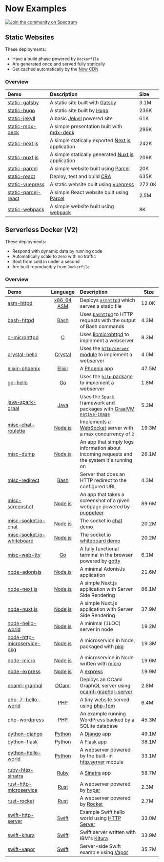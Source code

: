 # Now Examples

[![Join the community on Spectrum](https://withspectrum.github.io/badge/badge.svg)](https://spectrum.chat/zeit)

## Static Websites

These deployments:

- Have a build phase powered by `Dockerfile`
- Are generated once and served fully statically
- Get cached automatically by the [Now CDN](https://zeit.co/cdn)

### Overview

| Demo  | Description | Size |
|:------|:------------|:---- |
| [static-gatsby](https://static-gatsby.now.sh) | A  static site built with [Gatsby](https://www.gatsbyjs.org/) | 3.1M |
| [static-hugo](https://static-hugo.now.sh) | A static site built by [Hugo](https://gohugo.io/) | 236K |
| [static-jekyll](https://static-jekyll.now.sh) | A basic [Jekyll](https://jekyllrb.com/) powered site | 61K |
| [static-mdx-deck](https://static-mdx-deck.now.sh/) | A simple presentation built with [mdx-deck](https://github.com/jxnblk/mdx-deck) | 299K |
| [static-next.js](https://static-nextjs.now.sh) | A simple statically exported [Next.js](https://nextjs.org/) application | 242K |
| [static-nuxt.js](https://static-nuxtjs.now.sh) | A simple statically generated [Nuxt.js](https://nextjs.org/) application | 209K |
| [static-parcel](https://static-parcel.now.sh) | A simple website built using [Parcel](https://parceljs.org) | 20K |
| [static-react](https://cra.now.sh) | Deploy, test and build [CRA](https://github.com/facebook/create-react-app) | 635K |
| [static-vuepress](https://static-vuepress.now.sh) | A static website built using [vuepress](https://vuepress.vuejs.org/) | 272.0K |
| [static-parcel-react](https://static-parcel-react.now.sh) | A simple React website built using [Parcel](https://parceljs.org) | 2.5M |
| [static-webpack](https://static-webpack.now.sh) | A simple website built using [webpack](https://webpack.js.org) | 8K |

## Serverless Docker (V2)

These deployments:

- Respond with dynamic data by running code
- Automatically scale to zero with no traffic
- Boot from cold in under a second
- Are built reproducibly from `Dockerfile`

### Overview

| Demo | Language | Description | Size |
|:------|:----------:|:-------------|------|
| [asm-httpd](https://asm-httpd-v2.now.sh) | [x86_64 ASM](https://en.wikipedia.org/wiki/X86_assembly_language) | Deploys [`asmhttpd`](https://github.com/jcalvinowens/asmhttpd) which serves a static file | 12.0K |
| [bash-httpd](https://bash-httpd-v2.now.sh) | [Bash](https://en.wikipedia.org/wiki/Bash_(Unix_shell))  | Uses [`bashttpd`](https://github.com/tootallnate/bashttpd) to HTTP requests with the output of Bash commands | 4.3M |
| [c-microhttpd](https://c-microhttpd-v2.now.sh) | [C](https://en.wikipedia.org/wiki/C_(programming_language)) | Uses [libmicrohttpd](https://www.gnu.org/software/libmicrohttpd/) to implement a webserver | 8.3M |
| [crystal-hello](https://crystal-hello-v2.now.sh) | [Crystal](https://en.wikipedia.org/wiki/Crystal_(programming_language)) | Uses the [`http/server` module](https://crystal-lang.org/api/0.25.1/HTTP/Server.html) to implement a webserver | 4.0M |
| [elixir-phoenix](https://elixir-phoenix-v2.now.sh) | [Elixir](https://en.wikipedia.org/wiki/Elixir_(programming_language)) | A [Phoenix](https://phoenixframework.org/) app | 47.5M |
| [go-hello](https://go-hello-v2.now.sh) | [Go](https://en.wikipedia.org/wiki/Go_(programming_language)) | Uses the [`http` package](https://golang.org/pkg/net/http/) to implement a webserver | 1.8M |
| [java-spark-graal](https://java-spark-graal-v2.now.sh) | [Java](https://en.wikipedia.org/wiki/Java_(programming_language)) | Uses the [`Spark`](http://sparkjava.com/) framework and packages with [GraalVM `native-image`](http://www.graalvm.org/) | 5.3M |
| [misc-chat-roulette](https://misc-chat-roulette-v2.now.sh) | [Node.js](https://en.wikipedia.org/wiki/Node.js) | Implements a [WebSocket](https://en.wikipedia.org/wiki/WebSocket) server with a max concurrency of `2` | 19.3M |
| [misc-dump](https://misc-dump-v2.now.sh) | [Node.js](https://en.wikipedia.org/wiki/Node.js) | An app that simply logs information about incoming requests and the system it's running on | 26.1M |
| [misc-redirect](https://misc-redirect-v2.now.sh) | [Bash](https://en.wikipedia.org/wiki/Bash_(Unix_shell)) | Server that does an HTTP redirect to the configured URL | 4.3M |
| [misc-screenshot](https://misc-screenshot.now.sh) | [Node.js](https://en.wikipedia.org/wiki/Node.js) | An app that takes a screenshot of a given webpage powered by [puppeteer](https://github.com/GoogleChrome/puppeteer) | 89.6M |
| [misc-socket.io-chat](https://misc-socketio-chat-v2.now.sh) | [Node.js](https://en.wikipedia.org/wiki/Node.js) | The socket.io [chat demo](https://socket.io/demos/chat/) | 20.2M |
| [misc-socket.io-whiteboard](https://misc-socketio-whiteboard-v2.now.sh) | [Node.js](https://en.wikipedia.org/wiki/Node.js) | The socket.io [whiteboard demo](https://socket.io/demos/whiteboard/) | 20.2M |
| [misc-web-tty](https://misc-web-tty-v2.now.sh) | [Go](https://en.wikipedia.org/wiki/Go_(programming_language)) | A fully functional terminal in the browser powered by [gotty](https://github.com/yudai/gotty) | 6.1M |
| [node-adonisjs](https://node-adonisjs-v2.now.sh) | [Node.js](https://en.wikipedia.org/wiki/Node.js) | A minimal AdonisJs application | 21.6M |
| [node-next.js](https://node-nextjs-v2.now.sh) | [Node.js](https://en.wikipedia.org/wiki/Node.js) |A simple Next.js application with Server Side Rendering | 86.1M |
| [node-nuxt.js](https://node-nuxtjs-v2.now.sh) | [Node.js](https://en.wikipedia.org/wiki/Node.js) |A simple Nuxt.js application with Server Side Rendering | 37.9M |
| [node-hello-world](https://node-hello-world-v2.now.sh) | [Node.js](https://en.wikipedia.org/wiki/Node.js) | A minimal (1LOC) server in node | 19.2M |
| [node-http-microservice-pkg](https://node-http-microservice-pkg-v2.now.sh) | [Node.js](https://en.wikipedia.org/wiki/Node.js) | A microservice in Node, packaged with [pkg](https://github.com/zeit/pkg) | 19.3M |
| [node-micro](https://node-micro-v2.now.sh) | [Node.js](https://en.wikipedia.org/wiki/Node.js) | A microservice in Node written with [micro](https://github.com/zeit/micro) | 19.6M |
| [node-express](https://node-express-v2.now.sh) | [Node.js](https://en.wikipedia.org/wiki/Node.js) | A [express](https://expressjs.com/) | 19.9M |
| [ocaml-graphql](https://ocaml-graphql-example.now.sh/graphql) | [OCaml](https://en.wikipedia.org/wiki/OCaml) | Deploys an OCaml GraphQL server using [ocaml-graphql-server](https://github.com/andreas/ocaml-graphql-server) | 2.8M |
| [php-7-hello-world](https://php-7-hello-world-v2.now.sh) | [PHP](https://en.wikipedia.org/wiki/PHP) | A tiny website served using [php-fpm](https://php-fpm.org/) | 6.4M |
| [php-wordpress](https://php-wordpress-v2.now.sh) | [PHP](https://en.wikipedia.org/wiki/PHP) | An example running [WordPress](https://wordpress.org/) backed by a SQLite database| 45.3M |
| [python-django](https://python-django-v2.now.sh) | [Python](https://en.wikipedia.org/wiki/Python_(programming_language)) | A [Django](https://www.djangoproject.com/) app | 49.1M |
| [python-flask](https://python-flask-v2.now.sh) | [Python](https://en.wikipedia.org/wiki/Python_(programming_language)) | A [Flask](http://flask.pocoo.org/) app | 38.1M |
| [python-hello-world](https://python-hello-world-v2.now.sh) | [Python](https://en.wikipedia.org/wiki/Python_(programming_language)) | A webserver powered by the built-in [http.server](https://docs.python.org/3/library/http.server.html) module | 33.1M |
| [ruby-http-sinatra](https://ruby-http-sinatra-v2.now.sh) | [Ruby](https://en.wikipedia.org/wiki/Ruby_(programming_language)) | A [Sinatra](http://sinatrarb.com/) app | 58.7M |
| [rust-http-microservice](https://rust-http-microservice-v2.now.sh) | [Rust](https://en.wikipedia.org/wiki/Rust_(programming_language)) | A webserver powered by [hyper](https://hyper.rs/) | 2.3M |
| [rust-rocket](https://rust-rocket-v2.now.sh) | [Rust](https://en.wikipedia.org/wiki/Rust_(programming_language)) | A webserver powered by [Rocket](https://rocket.rs/) | 2.7M |
| [swift-http-server](https://swift-http-server-v2.now.sh) | [Swift](https://swift.org/) | Example Swift hello world using [HTTP Server](https://swift-server.github.io/http/) | 33.0M |
| [swift-kitura](https://swift-kitura-v2.now.sh) | [Swift](https://swift.org/) | Swift server written with IBM's [Kitura](https://github.com/IBM-Swift/Kitura) | 33.9M |
| [swift-vapor](https://swift-vapor-v2.now.sh) | [Swift](https://swift.org/) | Server-side Swift example using [Vapor](https://vapor.codes/) | 35.7M |
